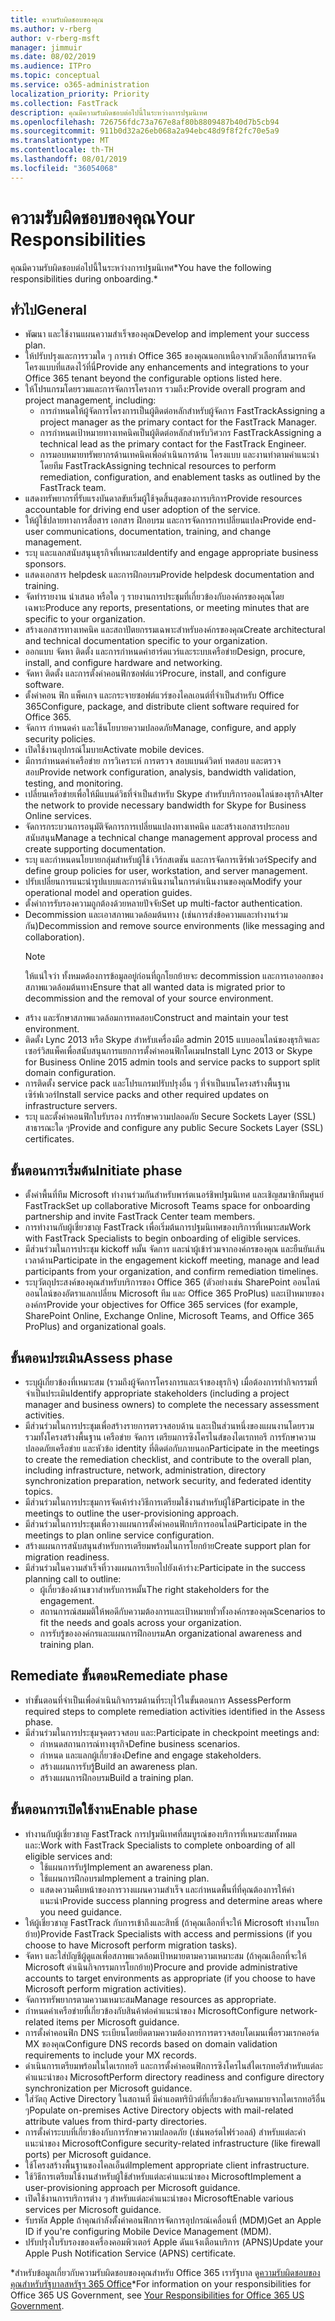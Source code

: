 ```yaml
---
title: ความรับผิดชอบของคุณ
ms.author: v-rberg
author: v-rberg-msft
manager: jimmuir
ms.date: 08/02/2019
ms.audience: ITPro
ms.topic: conceptual
ms.service: o365-administration
localization_priority: Priority
ms.collection: FastTrack
description: คุณมีความรับผิดชอบต่อไปนี้ในระหว่างการปฐมนิเทศ
ms.openlocfilehash: 726756fdc73a767e8af80b8809487b40d7b5cb94
ms.sourcegitcommit: 911b0d32a26eb068a2a94ebc48d9f8f2fc70e5a9
ms.translationtype: MT
ms.contentlocale: th-TH
ms.lasthandoff: 08/01/2019
ms.locfileid: "36054068"
---
```

# <a name="your-responsibilities"></a><span data-ttu-id="d7eda-103">ความรับผิดชอบของคุณ</span><span class="sxs-lookup"><span data-stu-id="d7eda-103">Your Responsibilities</span></span>

<span data-ttu-id="d7eda-104">คุณมีความรับผิดชอบต่อไปนี้ในระหว่างการปฐมนิเทศ\*</span><span class="sxs-lookup"><span data-stu-id="d7eda-104">You have the following responsibilities during onboarding.\*</span></span>
  
## <a name="general"></a><span data-ttu-id="d7eda-105">ทั่วไป</span><span class="sxs-lookup"><span data-stu-id="d7eda-105">General</span></span>

- <span data-ttu-id="d7eda-106">พัฒนา และใช้งานแผนความสำเร็จของคุณ</span><span class="sxs-lookup"><span data-stu-id="d7eda-106">Develop and implement your success plan.</span></span>
- <span data-ttu-id="d7eda-107">ให้ปรับปรุงและการรวมใด ๆ การเช่า Office 365 ของคุณนอกเหนือจากตัวเลือกที่สามารถจัดโครงแบบที่แสดงไว้ที่นี่</span><span class="sxs-lookup"><span data-stu-id="d7eda-107">Provide any enhancements and integrations to your Office 365 tenant beyond the configurable options listed here.</span></span>  
- <span data-ttu-id="d7eda-108">ให้โปรแกรมโดยรวมและการจัดการโครงการ รวมถึง:</span><span class="sxs-lookup"><span data-stu-id="d7eda-108">Provide overall program and project management, including:</span></span> 
  - <span data-ttu-id="d7eda-109">การกำหนดให้ผู้จัดการโครงการเป็นผู้ติดต่อหลักสำหรับผู้จัดการ FastTrack</span><span class="sxs-lookup"><span data-stu-id="d7eda-109">Assigning a project manager as the primary contact for the FastTrack Manager.</span></span>
  - <span data-ttu-id="d7eda-110">การกำหนดเป้าหมายทางเทคนิคเป็นผู้ติดต่อหลักสำหรับวิศวกร FastTrack</span><span class="sxs-lookup"><span data-stu-id="d7eda-110">Assigning a technical lead as the primary contact for the FastTrack Engineer.</span></span>
  - <span data-ttu-id="d7eda-111">การมอบหมายทรัพยากรด้านเทคนิคเพื่อดำเนินการด้าน โครงแบบ และงานท่าตามคำแนะนำ โดยทีม FastTrack</span><span class="sxs-lookup"><span data-stu-id="d7eda-111">Assigning technical resources to perform remediation, configuration, and enablement tasks as outlined by the FastTrack team.</span></span> 
- <span data-ttu-id="d7eda-112">แสดงทรัพยากรที่รับแรงบันดาลขับเริ่มผู้ใช้จุดสิ้นสุดของการบริการ</span><span class="sxs-lookup"><span data-stu-id="d7eda-112">Provide resources accountable for driving end user adoption of the service.</span></span> 
- <span data-ttu-id="d7eda-113">ให้ผู้ใช้ปลายทางการสื่อสาร เอกสาร ฝึกอบรม และการจัดการการเปลี่ยนแปลง</span><span class="sxs-lookup"><span data-stu-id="d7eda-113">Provide end-user communications, documentation, training, and change management.</span></span>
- <span data-ttu-id="d7eda-114">ระบุ และแลกสนับสนุนธุรกิจที่เหมาะสม</span><span class="sxs-lookup"><span data-stu-id="d7eda-114">Identify and engage appropriate business sponsors.</span></span>  
- <span data-ttu-id="d7eda-115">แสดงเอกสาร helpdesk และการฝึกอบรม</span><span class="sxs-lookup"><span data-stu-id="d7eda-115">Provide helpdesk documentation and training.</span></span>  
- <span data-ttu-id="d7eda-116">จัดทำรายงาน นำเสนอ หรือใด ๆ รายงานการประชุมที่เกี่ยวข้องกับองค์กรของคุณโดยเฉพาะ</span><span class="sxs-lookup"><span data-stu-id="d7eda-116">Produce any reports, presentations, or meeting minutes that are specific to your organization.</span></span> 
- <span data-ttu-id="d7eda-117">สร้างเอกสารทางเทคนิค และสถาปัตยกรรมเฉพาะสำหรับองค์กรของคุณ</span><span class="sxs-lookup"><span data-stu-id="d7eda-117">Create architectural and technical documentation specific to your organization.</span></span>   
- <span data-ttu-id="d7eda-118">ออกแบบ จัดหา ติดตั้ง และการกำหนดค่าฮาร์ดแวร์และระบบเครือข่าย</span><span class="sxs-lookup"><span data-stu-id="d7eda-118">Design, procure, install, and configure hardware and networking.</span></span>   
- <span data-ttu-id="d7eda-119">จัดหา ติดตั้ง และการตั้งค่าคอนฟิกซอฟต์แวร์</span><span class="sxs-lookup"><span data-stu-id="d7eda-119">Procure, install, and configure software.</span></span>  
- <span data-ttu-id="d7eda-120">ตั้งค่าคอน ฟิก แพ็คเกจ และกระจายซอฟต์แวร์ของไคลเอนต์ที่จำเป็นสำหรับ Office 365</span><span class="sxs-lookup"><span data-stu-id="d7eda-120">Configure, package, and distribute client software required for Office 365.</span></span>  
- <span data-ttu-id="d7eda-121">จัดการ กำหนดค่า และใช้นโยบายความปลอดภัย</span><span class="sxs-lookup"><span data-stu-id="d7eda-121">Manage, configure, and apply security policies.</span></span>
- <span data-ttu-id="d7eda-122">เปิดใช้งานอุปกรณ์โมบาย</span><span class="sxs-lookup"><span data-stu-id="d7eda-122">Activate mobile devices.</span></span>
- <span data-ttu-id="d7eda-123">มีการกำหนดค่าเครือข่าย การวิเคราะห์ การตรวจ สอบแบนด์วิดท์ ทดสอบ และตรวจสอบ</span><span class="sxs-lookup"><span data-stu-id="d7eda-123">Provide network configuration, analysis, bandwidth validation, testing, and monitoring.</span></span> 
- <span data-ttu-id="d7eda-124">เปลี่ยนเครือข่ายเพื่อให้มีแบนด์วิธที่จำเป็นสำหรับ Skype สำหรับบริการออนไลน์ของธุรกิจ</span><span class="sxs-lookup"><span data-stu-id="d7eda-124">Alter the network to provide necessary bandwidth for Skype for Business Online services.</span></span> 
- <span data-ttu-id="d7eda-125">จัดการกระบวนการอนุมัติจัดการการเปลี่ยนแปลงทางเทคนิค และสร้างเอกสารประกอบสนับสนุน</span><span class="sxs-lookup"><span data-stu-id="d7eda-125">Manage a technical change management approval process and create supporting documentation.</span></span>  
- <span data-ttu-id="d7eda-126">ระบุ และกำหนดนโยบายกลุ่มสำหรับผู้ใช้ เวิร์กสเตชัน และการจัดการเซิร์ฟเวอร์</span><span class="sxs-lookup"><span data-stu-id="d7eda-126">Specify and define group policies for user, workstation, and server management.</span></span> 
- <span data-ttu-id="d7eda-127">ปรับเปลี่ยนการแนะนำรูปแบบและการดำเนินงานในการดำเนินงานของคุณ</span><span class="sxs-lookup"><span data-stu-id="d7eda-127">Modify your operational model and operation guides.</span></span> 
- <span data-ttu-id="d7eda-128">ตั้งค่าการรับรองความถูกต้องด้วยหลายปัจจัย</span><span class="sxs-lookup"><span data-stu-id="d7eda-128">Set up multi-factor authentication.</span></span>  
- <span data-ttu-id="d7eda-129">Decommission และเอาสภาพแวดล้อมต้นทาง (เช่นการส่งข้อความและทำงานร่วมกัน)</span><span class="sxs-lookup"><span data-stu-id="d7eda-129">Decommission and remove source environments (like messaging and collaboration).</span></span> 
    > [!NOTE]
    > <span data-ttu-id="d7eda-130">ให้แน่ใจว่า ทั้งหมดต้องการข้อมูลอยู่ก่อนที่ถูกโยกย้ายจะ decommission และการเอาออกของสภาพแวดล้อมต้นทาง</span><span class="sxs-lookup"><span data-stu-id="d7eda-130">Ensure that all wanted data is migrated prior to decommission and the removal of your source environment.</span></span> 
- <span data-ttu-id="d7eda-131">สร้าง และรักษาสภาพแวดล้อมการทดสอบ</span><span class="sxs-lookup"><span data-stu-id="d7eda-131">Construct and maintain your test environment.</span></span>  
- <span data-ttu-id="d7eda-132">ติดตั้ง Lync 2013 หรือ Skype สำหรับเครื่องมือ admin 2015 แบบออนไลน์ของธุรกิจและเซอร์วิสแพ็คเพื่อสนับสนุนการแยกการตั้งค่าคอนฟิกโดเมน</span><span class="sxs-lookup"><span data-stu-id="d7eda-132">Install Lync 2013 or Skype for Business Online 2015 admin tools and service packs to support split domain configuration.</span></span>
- <span data-ttu-id="d7eda-133">การติดตั้ง service pack และโปรแกรมปรับปรุงอื่น ๆ ที่จำเป็นบนโครงสร้างพื้นฐานเซิร์ฟเวอร์</span><span class="sxs-lookup"><span data-stu-id="d7eda-133">Install service packs and other required updates on infrastructure servers.</span></span> 
- <span data-ttu-id="d7eda-134">ระบุ และตั้งค่าคอนฟิกใบรับรอง การรักษาความปลอดภัย Secure Sockets Layer (SSL) สาธารณะใด ๆ</span><span class="sxs-lookup"><span data-stu-id="d7eda-134">Provide and configure any public Secure Sockets Layer (SSL) certificates.</span></span> 
    
## <a name="initiate-phase"></a><span data-ttu-id="d7eda-135">ขั้นตอนการเริ่มต้น</span><span class="sxs-lookup"><span data-stu-id="d7eda-135">Initiate phase</span></span>

- <span data-ttu-id="d7eda-136">ตั้งค่าพื้นที่ทีม Microsoft ทำงานร่วมกันสำหรับพาร์ตเนอร์ชิพปฐมนิเทศ และเชิญสมาชิกทีมศูนย์ FastTrack</span><span class="sxs-lookup"><span data-stu-id="d7eda-136">Set up collaborative Microsoft Teams space for onboarding partnership and invite FastTrack Center team members.</span></span>   
- <span data-ttu-id="d7eda-137">การทำงานกับผู้เชี่ยวชาญ FastTrack เพื่อเริ่มต้นการปฐมนิเทศของบริการที่เหมาะสม</span><span class="sxs-lookup"><span data-stu-id="d7eda-137">Work with FastTrack Specialists to begin onboarding of eligible services.</span></span>    
- <span data-ttu-id="d7eda-138">มีส่วนร่วมในการประชุม kickoff หมั้น จัดการ และนำผู้เข้าร่วมจากองค์กรของคุณ และยืนยันเส้นเวลาด้าน</span><span class="sxs-lookup"><span data-stu-id="d7eda-138">Participate in the engagement kickoff meeting, manage and lead participants from your organization, and confirm remediation timelines.</span></span>   
- <span data-ttu-id="d7eda-139">ระบุวัตถุประสงค์ของคุณสำหรับบริการของ Office 365 (ตัวอย่างเช่น SharePoint ออนไลน์ ออนไลน์ของอัตราแลกเปลี่ยน Microsoft ทีม และ Office 365 ProPlus) และเป้าหมายขององค์กร</span><span class="sxs-lookup"><span data-stu-id="d7eda-139">Provide your objectives for Office 365 services (for example, SharePoint Online, Exchange Online, Microsoft Teams, and Office 365 ProPlus) and organizational goals.</span></span>
    
## <a name="assess-phase"></a><span data-ttu-id="d7eda-140">ขั้นตอนประเมิน</span><span class="sxs-lookup"><span data-stu-id="d7eda-140">Assess phase</span></span>

- <span data-ttu-id="d7eda-141">ระบุผู้เกี่ยวข้องที่เหมาะสม (รวมถึงผู้จัดการโครงการและเจ้าของธุรกิจ) เมื่อต้องการทำกิจกรรมที่จำเป็นประเมิน</span><span class="sxs-lookup"><span data-stu-id="d7eda-141">Identify appropriate stakeholders (including a project manager and business owners) to complete the necessary assessment activities.</span></span>    
- <span data-ttu-id="d7eda-142">มีส่วนร่วมในการประชุมเพื่อสร้างรายการตรวจสอบด้าน และเป็นส่วนหนึ่งของแผนงานโดยรวม รวมทั้งโครงสร้างพื้นฐาน เครือข่าย จัดการ เตรียมการซิงโครไนส์ของไดเรกทอรี การรักษาความปลอดภัยเครือข่าย และหัวข้อ identity ที่ติดต่อกับภายนอก</span><span class="sxs-lookup"><span data-stu-id="d7eda-142">Participate in the meetings to create the remediation checklist, and contribute to the overall plan, including infrastructure, network, administration, directory synchronization preparation, network security, and federated identity topics.</span></span>   
- <span data-ttu-id="d7eda-143">มีส่วนร่วมในการประชุมการจัดเค้าร่างวิธีการเตรียมใช้งานสำหรับผู้ใช้</span><span class="sxs-lookup"><span data-stu-id="d7eda-143">Participate in the meetings to outline the user-provisioning approach.</span></span>  
- <span data-ttu-id="d7eda-144">มีส่วนร่วมในการประชุมเพื่อวางแผนการตั้งค่าคอนฟิกบริการออนไลน์</span><span class="sxs-lookup"><span data-stu-id="d7eda-144">Participate in the meetings to plan online service configuration.</span></span>    
- <span data-ttu-id="d7eda-145">สร้างแผนการสนับสนุนสำหรับการเตรียมพร้อมในการโยกย้าย</span><span class="sxs-lookup"><span data-stu-id="d7eda-145">Create support plan for migration readiness.</span></span> 
- <span data-ttu-id="d7eda-146">มีส่วนร่วมในความสำเร็จที่วางแผนการเรียกไปยังเค้าร่าง:</span><span class="sxs-lookup"><span data-stu-id="d7eda-146">Participate in the success planning call to outline:</span></span>   
  - <span data-ttu-id="d7eda-147">ผู้เกี่ยวข้องด้านขวาสำหรับการหมั้น</span><span class="sxs-lookup"><span data-stu-id="d7eda-147">The right stakeholders for the engagement.</span></span>  
  - <span data-ttu-id="d7eda-148">สถานการณ์สมมติให้พอดีกับความต้องการและเป้าหมายทั่วทั้งองค์กรของคุณ</span><span class="sxs-lookup"><span data-stu-id="d7eda-148">Scenarios to fit the needs and goals across your organization.</span></span>
  - <span data-ttu-id="d7eda-149">การรับรู้ขององค์กรและแผนการฝึกอบรม</span><span class="sxs-lookup"><span data-stu-id="d7eda-149">An organizational awareness and training plan.</span></span>
    
## <a name="remediate-phase"></a><span data-ttu-id="d7eda-150">Remediate ขั้นตอน</span><span class="sxs-lookup"><span data-stu-id="d7eda-150">Remediate phase</span></span>

- <span data-ttu-id="d7eda-151">ทำขั้นตอนที่จำเป็นเพื่อดำเนินกิจกรรมด้านที่ระบุไว้ในขั้นตอนการ Assess</span><span class="sxs-lookup"><span data-stu-id="d7eda-151">Perform required steps to complete remediation activities identified in the Assess phase.</span></span> 
- <span data-ttu-id="d7eda-152">มีส่วนร่วมในการประชุมจุดตรวจสอบ และ:</span><span class="sxs-lookup"><span data-stu-id="d7eda-152">Participate in checkpoint meetings and:</span></span> 
  - <span data-ttu-id="d7eda-153">กำหนดสถานการณ์ทางธุรกิจ</span><span class="sxs-lookup"><span data-stu-id="d7eda-153">Define business scenarios.</span></span>   
  - <span data-ttu-id="d7eda-154">กำหนด และแลกผู้เกี่ยวข้อง</span><span class="sxs-lookup"><span data-stu-id="d7eda-154">Define and engage stakeholders.</span></span>
  - <span data-ttu-id="d7eda-155">สร้างแผนการรับรู้</span><span class="sxs-lookup"><span data-stu-id="d7eda-155">Build an awareness plan.</span></span> 
  - <span data-ttu-id="d7eda-156">สร้างแผนการฝึกอบรม</span><span class="sxs-lookup"><span data-stu-id="d7eda-156">Build a training plan.</span></span>
    
## <a name="enable-phase"></a><span data-ttu-id="d7eda-157">ขั้นตอนการเปิดใช้งาน</span><span class="sxs-lookup"><span data-stu-id="d7eda-157">Enable phase</span></span>

- <span data-ttu-id="d7eda-158">ทำงานกับผู้เชี่ยวชาญ FastTrack การปฐมนิเทศที่สมบูรณ์ของบริการที่เหมาะสมทั้งหมด และ:</span><span class="sxs-lookup"><span data-stu-id="d7eda-158">Work with FastTrack Specialists to complete onboarding of all eligible services and:</span></span>  
  - <span data-ttu-id="d7eda-159">ใช้แผนการรับรู้</span><span class="sxs-lookup"><span data-stu-id="d7eda-159">Implement an awareness plan.</span></span>  
  - <span data-ttu-id="d7eda-160">ใช้แผนการฝึกอบรม</span><span class="sxs-lookup"><span data-stu-id="d7eda-160">Implement a training plan.</span></span> 
  - <span data-ttu-id="d7eda-161">แสดงความคืบหน้าของการวางแผนความสำเร็จ และกำหนดพื้นที่ที่คุณต้องการให้คำแนะนำ</span><span class="sxs-lookup"><span data-stu-id="d7eda-161">Provide success planning progress and determine areas where you need guidance.</span></span>
- <span data-ttu-id="d7eda-162">ให้ผู้เชี่ยวชาญ FastTrack กับการเข้าถึงและสิทธิ์ (ถ้าคุณเลือกที่จะให้ Microsoft ทำงานโยกย้าย)</span><span class="sxs-lookup"><span data-stu-id="d7eda-162">Provide FastTrack Specialists with access and permissions (if you choose to have Microsoft perform migration tasks).</span></span>  
- <span data-ttu-id="d7eda-163">จัดหา และใส่บัญชีผู้ดูแลเพื่อสภาพแวดล้อมเป้าหมายตามความเหมาะสม (ถ้าคุณเลือกที่จะให้ Microsoft ดำเนินกิจกรรมการโยกย้าย)</span><span class="sxs-lookup"><span data-stu-id="d7eda-163">Procure and provide administrative accounts to target environments as appropriate (if you choose to have Microsoft perform migration activities).</span></span>   
- <span data-ttu-id="d7eda-164">จัดการทรัพยากรตามความเหมาะสม</span><span class="sxs-lookup"><span data-stu-id="d7eda-164">Manage resources as appropriate.</span></span>   
- <span data-ttu-id="d7eda-165">กำหนดค่าเครือข่ายที่เกี่ยวข้องกับสินค้าต่อคำแนะนำของ Microsoft</span><span class="sxs-lookup"><span data-stu-id="d7eda-165">Configure network-related items per Microsoft guidance.</span></span>  
- <span data-ttu-id="d7eda-166">การตั้งค่าคอนฟิก DNS ระเบียนโดยยึดตามความต้องการการตรวจสอบโดเมนเพื่อรวมเรกคอร์ด MX ของคุณ</span><span class="sxs-lookup"><span data-stu-id="d7eda-166">Configure DNS records based on domain validation requirements to include your MX records.</span></span>   
- <span data-ttu-id="d7eda-167">ดำเนินการเตรียมพร้อมในไดเรกทอรี และการตั้งค่าคอนฟิกการซิงโครไนส์ไดเรกทอรีสำหรับแต่ละคำแนะนำของ Microsoft</span><span class="sxs-lookup"><span data-stu-id="d7eda-167">Perform directory readiness and configure directory synchronization per Microsoft guidance.</span></span>
- <span data-ttu-id="d7eda-168">ใส่วัตถุ Active Directory ในสถานที่ มีค่าแอตทริบิวต์ที่เกี่ยวข้องกับจดหมายจากไดเรกทอรีอื่น ๆ</span><span class="sxs-lookup"><span data-stu-id="d7eda-168">Populate on-premises Active Directory objects with mail-related attribute values from third-party directories.</span></span>   
- <span data-ttu-id="d7eda-169">การตั้งค่าระบบที่เกี่ยวข้องกับการรักษาความปลอดภัย (เช่นพอร์ตไฟร์วอลล์) สำหรับแต่ละคำแนะนำของ Microsoft</span><span class="sxs-lookup"><span data-stu-id="d7eda-169">Configure security-related infrastructure (like firewall ports) per Microsoft guidance.</span></span>
- <span data-ttu-id="d7eda-170">ใช้โครงสร้างพื้นฐานของไคลเอ็นต์</span><span class="sxs-lookup"><span data-stu-id="d7eda-170">Implement appropriate client infrastructure.</span></span>  
- <span data-ttu-id="d7eda-171">ใช้วิธีการเตรียมใช้งานสำหรับผู้ใช้สำหรับแต่ละคำแนะนำของ Microsoft</span><span class="sxs-lookup"><span data-stu-id="d7eda-171">Implement a user-provisioning approach per Microsoft guidance.</span></span>  
- <span data-ttu-id="d7eda-172">เปิดใช้งานการบริการต่าง ๆ สำหรับแต่ละคำแนะนำของ Microsoft</span><span class="sxs-lookup"><span data-stu-id="d7eda-172">Enable various services per Microsoft guidance.</span></span>  
- <span data-ttu-id="d7eda-173">รับรหัส Apple ถ้าคุณกำลังตั้งค่าคอนฟิกการจัดการอุปกรณ์เคลื่อนที่ (MDM)</span><span class="sxs-lookup"><span data-stu-id="d7eda-173">Get an Apple ID if you're configuring Mobile Device Management (MDM).</span></span>   
- <span data-ttu-id="d7eda-174">ปรับปรุงใบรับรองของเครื่องคอมพิวเตอร์ Apple ดันแจ้งเตือนบริการ (APNS)</span><span class="sxs-lookup"><span data-stu-id="d7eda-174">Update your Apple Push Notification Service (APNS) certificate.</span></span>
    
<span data-ttu-id="d7eda-175">\*สำหรับข้อมูลเกี่ยวกับความรับผิดชอบของคุณสำหรับ Office 365 เรารัฐบาล ดู[ความรับผิดชอบของคุณสำหรับรัฐบาลสหรัฐฯ 365 Office](US-Gov-appendix-your-responsibilities.md)</span><span class="sxs-lookup"><span data-stu-id="d7eda-175">\*For information on your responsibilities for Office 365 US Government, see [Your Responsibilities for Office 365 US Government](US-Gov-appendix-your-responsibilities.md).</span></span>
  

